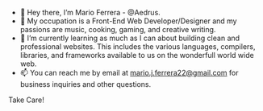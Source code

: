 - 👋 Hey there, I’m Mario Ferrera - @Aedrus.
- 👀 My occupation is a Front-End Web Developer/Designer and my passions are music, cooking, gaming, and creative writing.
- 🌱 I’m currently learning as much as I can about building clean and professional websites. This includes the various languages, compilers, libraries, and frameworks available to us on the wonderfull world wide web.
- 📫 You can reach me by email at mario.j.ferrera22@gmail.com for business inquiries and other questions.

Take Care!
<!---
Aedrus/Aedrus is a ✨ special ✨ repository because its `README.md` (this file) appears on your GitHub profile.
You can click the Preview link to take a look at your changes.
--->

